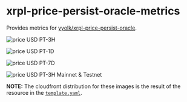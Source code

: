 # xrpl-price-persist-oracle-metrics

Provides metrics for [yyolk/xrpl-price-persist-oracle](https://github.com/yyolk/xrpl-price-persist-oracle).

![price USD PT-3H](https://d1nfdw5fckjov0.cloudfront.net/3h)

![price USD PT-1D](https://d1nfdw5fckjov0.cloudfront.net/1d)

![price USD PT-7D](https://d1abssjnm0qoa.cloudfront.net/7d)

![price USD PT-3H Mainnet & Testnet](https://d1abssjnm0qoa.cloudfront.net/3h_all)


**NOTE:** The cloudfront distribution for these images is the result of the resource in
the [`template.yaml`](template.yaml).
